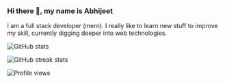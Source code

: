 ### Hi there 👋, my name is Abhijeet
I am a full stack developer (mern). I really like to learn new stuff to improve my skill, currently digging deeper into web technologies.

![GitHub stats](https://github-readme-stats.vercel.app/api?username=Abhijeet199&show_icons=true)  

![GitHub streak stats](https://github-readme-streak-stats.herokuapp.com/?user=Abhijeet199) 

![Profile views](https://gpvc.arturio.dev/Abhijeet199)  



